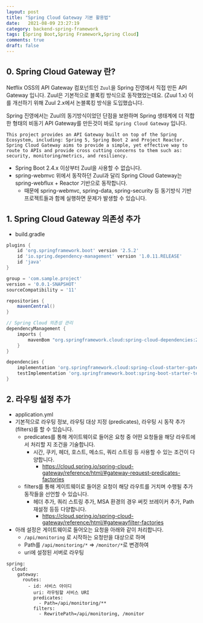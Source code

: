```yaml
---
layout: post
title: "Spring Cloud Gateway 기본 활용법"
date:   2021-08-09 23:27:19
category: backend-spring-framework
tags: [Spring Boot,Spring Framework,Spring Cloud]
comments: true
draft: false
---
```


## 0. Spring Cloud Gateway 란?
Netflix OSS의 API Gateway 컴포넌트인 `Zuul`을 Spring 진영에서 직접 만든 API Gateway 입니다.
Zuul은 기본적으로 블록킹 방식으로 동작했었는데요. (Zuul 1.x) 이를 개선하기 위해 Zuul 2.x에서 논블록킹 방식을 도입했습니다.

Spring 진영에서는 Zuul의 동기방식이었던 단점을 보완하며 Spring 생태계에 더 적합한 형태의 비동기 API Gateway를 만든것이 바로 `Spring Cloud Gateway` 입니다.

```
This project provides an API Gateway built on top of the Spring Ecosystem, including: Spring 5, Spring Boot 2 and Project Reactor. Spring Cloud Gateway aims to provide a simple, yet effective way to route to APIs and provide cross cutting concerns to them such as: security, monitoring/metrics, and resiliency.
```

- Spring Boot 2.4.x 이상부터 Zuul을 사용할 수 없습니다.
- spring-webmvc 위에서 동작하던 Zuul과 달리 Spring Cloud Gateway는 spring-webflux + Reactor 기반으로 동작합니다.
  - 때문에 spring-webmvc, spring-data, spring-security 등 동기방식 기반 프로젝트들과 함께 실행하면 문제가 발생할 수 있습니다.

## 1. Spring Cloud Gateway 의존성 추가
- build.gradle
```groovy
plugins {
	id 'org.springframework.boot' version '2.5.2'
	id 'io.spring.dependency-management' version '1.0.11.RELEASE'
	id 'java'
}

group = 'com.sample.project'
version = '0.0.1-SNAPSHOT'
sourceCompatibility = '11'

repositories {
	mavenCentral()
}

// Spring Cloud 의존성 관리 
dependencyManagement {
	imports {
		mavenBom "org.springframework.cloud:spring-cloud-dependencies:2020.0.3"
	}
}

dependencies {
	implementation 'org.springframework.cloud:spring-cloud-starter-gateway' // Spring Cloud Gateway 의존성
	testImplementation 'org.springframework.boot:spring-boot-starter-test'
}
```

## 2. 라우팅 설정 추가
- application.yml
- 기본적으로 라우팅 정보, 라우팅 대상 지정 (predicates), 라우팅 시 동작 추가 (filters)를 할 수 있습니다.
    - predicates를 통해 게이트웨이로 들어온 요청 중 어떤 요청들을 해당 라우트에서 처리할 지 조건을 기술합니다.
        - 시간, 쿠키, 헤더, 호스트,  메소드, 쿼리 스트링 등 사용할 수 있는 조건이 다양합니다.
            - https://cloud.spring.io/spring-cloud-gateway/reference/html/#gateway-request-predicates-factories
    - filters를 통해 게이트웨이로 들어온 요청이 해당 라우트를 거치며 수행될 추가 동작들을 선언할 수 있습니다.
        - 헤더 추가, 쿼리 스트링 추가, MSA 환경의 경우 써킷 브레이커 추가, Path 재설정 등등 다양합니다.
            - https://cloud.spring.io/spring-cloud-gateway/reference/html/#gatewayfilter-factories
- 아래 설정은 게이트웨이로 들어오는 요청을 아래와 같이 처리합니다.
    - `/api/monitoring` 로 시작하는 요청만을 대상으로 하며
    - Path를 `/api/monitoring/*` => `/monitor/*`로 변경하여
    - uri에 설정된 서버로 라우팅
```
spring:
  cloud:
    gateway:
      routes:
        - id: 서비스 아이디
          uri: 라우팅할 서비스 URI
          predicates:
            - Path=/api/monitoring/**
          filters:
            - RewritePath=/api/monitoring, /monitor
```